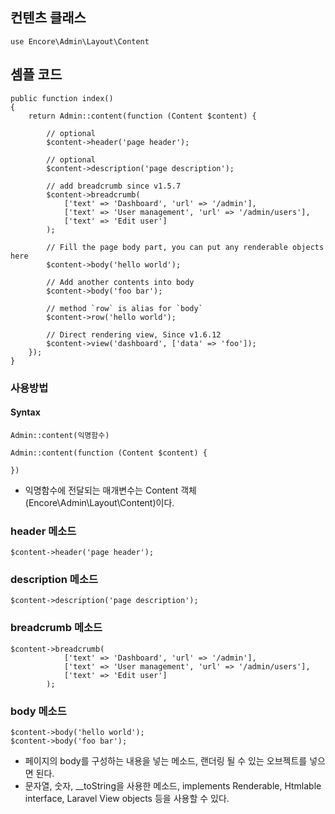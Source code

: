 
## 컨텐츠 클래스
```
use Encore\Admin\Layout\Content
```

## 셈플 코드
```
public function index()
{
    return Admin::content(function (Content $content) {

        // optional
        $content->header('page header');

        // optional
        $content->description('page description');

        // add breadcrumb since v1.5.7
        $content->breadcrumb(
            ['text' => 'Dashboard', 'url' => '/admin'],
            ['text' => 'User management', 'url' => '/admin/users'],
            ['text' => 'Edit user']
        );

        // Fill the page body part, you can put any renderable objects here
        $content->body('hello world');

        // Add another contents into body
        $content->body('foo bar');

        // method `row` is alias for `body`
        $content->row('hello world');

        // Direct rendering view, Since v1.6.12
        $content->view('dashboard', ['data' => 'foo']);
    });
}
```


### 사용방법
#### Syntax
```
Admin::content(익명함수)
```

```
Admin::content(function (Content $content) {

})
```
- 익명함수에 전달되는 매개변수는 Content 객체(Encore\Admin\Layout\Content)이다.

### header 메소드
```
$content->header('page header');
```

### description 메소드
```
$content->description('page description');
```

### breadcrumb 메소드
```
$content->breadcrumb(
            ['text' => 'Dashboard', 'url' => '/admin'],
            ['text' => 'User management', 'url' => '/admin/users'],
            ['text' => 'Edit user']
        );
```

### body 메소드
```
$content->body('hello world');
$content->body('foo bar');
```
- 페이지의 body를 구성하는 내용을 넣는 메소드, 랜더링 될 수 있는 오브젝트를 넣으면 된다.
- 문자열, 숫자, \_\_toString을 사용한 메소드, implements Renderable, Htmlable interface, Laravel View objects 등을 사용할 수 있다.




